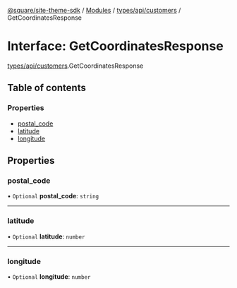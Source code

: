 [@square/site-theme-sdk](../GettingStarted.md) / [Modules](../modules.md) / [types/api/customers](../modules/types_api_customers.md) / GetCoordinatesResponse

# Interface: GetCoordinatesResponse

[types/api/customers](../modules/types_api_customers.md).GetCoordinatesResponse

## Table of contents

### Properties

- [postal\_code](types_api_customers.GetCoordinatesResponse.md#postal_code)
- [latitude](types_api_customers.GetCoordinatesResponse.md#latitude)
- [longitude](types_api_customers.GetCoordinatesResponse.md#longitude)

## Properties

### postal\_code

• `Optional` **postal\_code**: `string`

___

### latitude

• `Optional` **latitude**: `number`

___

### longitude

• `Optional` **longitude**: `number`
